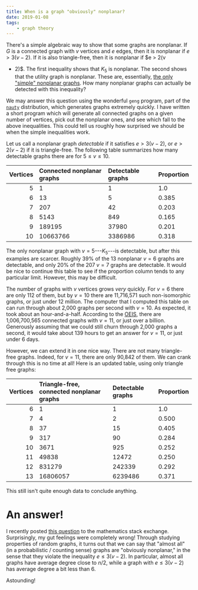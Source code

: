 ```yaml
---
title: When is a graph "obviously" nonplanar?
date: 2019-01-08
tags:
    - graph theory
---
```


There's a simple algebraic way to show that some graphs are nonplanar. If $G$
is a connected graph with $v$ vertices and $e$ edges, then it is nonplanar if
$e > 3(v - 2)$. If it is also triangle-free, then it is nonplanar if $e > 2(v
- 2)$. The first inequality shows that $K_5$ is nonplanar. The second shows
that the utility graph is nonplanar. These are, essentially, [the only "simple"
nonplanar graphs](https://en.wikipedia.org/wiki/Kuratowski%27s_theorem). How
many nonplanar graphs can actually be detected with this inequality?

We may answer this question using the wonderful `geng` program, part of the
[`nauty`](http://users.cecs.anu.edu.au/~bdm/nauty/) distribution, which
generates graphs extremely quickly. I have written a short program which will
generate all connected graphs on a given number of vertices, pick out the
nonplanar ones, and see which fall to the above inequalities. This could tell
us roughly how surprised we should be when the simple inequalities work.

Let us call a nonplanar graph *detectable* if it satisfies $e > 3(v - 2)$, or
$e > 2(v - 2)$ if it is triangle-free. The following table summarizes how many
detectable graphs there are for $5 \leq v \leq 10$.

| Vertices | Connected nonplanar graphs | Detectable graphs | Proportion
| --------:|:---------------------------|:------------------|:-----------|
| 5        | 1                          | 1                 | 1.0
| 6        | 13                         | 5                 | 0.385
| 7        | 207                        | 42                | 0.203
| 8        | 5143                       | 849               | 0.165
| 9        | 189195                     | 37980             | 0.201
| 10       | 10663766                   | 3386986           | 0.318

The only nonplanar graph with $v = 5$---$K_5$---is detectable, but after this
examples are scarcer. Roughly 39% of the 13 nonplanar $v = 6$ graphs are
detectable, and only 20% of the 207 $v = 7$ graphs are detectable.  It would be
nice to continue this table to see if the proportion column tends to any
particular limit. However, this may be difficult.

The number of graphs with $v$ vertices grows *very* quickly. For $v = 6$ there
are only 112 of them, but by $v = 10$ there are 11,716,571 such non-isomorphic
graphs, or just under $12$ million.  The computer that I computed this table on
can run through about 2,000 graphs per second with $v = 10$. As expected, it
took about an hour-and-a-half. According to the
[OEIS](https://oeis.org/A001349), there are 1,006,700,565 connected graphs with
$v = 11$, or just over a billion.  Generously assuming that we could still
churn through 2,000 graphs a second, it would take about 139 hours to get an
answer for $v = 11$, or just under 6 days.

However, we can extend it in one nice way. There are not many triangle-free
graphs. Indeed, for $v = 11$, there are only 90,842 of them. We can crank
through this is no time at all! Here is an updated table, using only triangle
free graphs:

| Vertices | Triangle-free, connected nonplanar graphs | Detectable graphs | Proportion
| --------:|:---------------------------|:------------------|:-----------|
| 6        | 1                          | 1                 | 1.0
| 7        | 4                          | 2                 | 0.500
| 8        | 37                         | 15                | 0.405
| 9        | 317                        | 90                | 0.284
| 10       | 3671                       | 925               | 0.252
| 11       | 49838                      | 12472             | 0.250
| 12       | 831279                     | 242339            | 0.292
| 13       | 16806057                   | 6239486           | 0.371

This still isn't quite enough data to conclude anything.

# An answer!

I recently posted [this
question](https://math.stackexchange.com/questions/3066830) to the mathematics
stack exchange. Surprisingly, my gut feelings were completely wrong! Through
studying properties of random graphs, it turns out that we can say that "almost
all" (in a probabilistic / counting sense) graphs are "obviously nonplanar," in
the sense that they violate the inequality $e \leq 3(v - 2)$. In particular,
almost all graphs have average degree close to $n / 2$, while a graph with $e
\leq 3(v - 2)$ has average degree a bit less than $6$.

Astounding!
